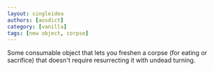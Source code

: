 ```yaml
---
layout: singleidea
authors: [aosdict]
category: [vanilla]
tags: [new object, corpse]
---
```

Some consumable object that lets you freshen a corpse (for eating or sacrifice) that doesn't require resurrecting it with undead turning.

